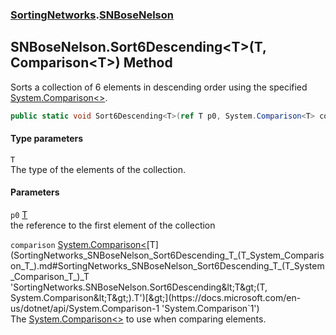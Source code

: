 ### [SortingNetworks](SortingNetworks.md 'SortingNetworks').[SNBoseNelson](SortingNetworks_SNBoseNelson.md 'SortingNetworks.SNBoseNelson')
## SNBoseNelson.Sort6Descending&lt;T&gt;(T, Comparison&lt;T&gt;) Method
Sorts a collection of 6 elements in descending order using the specified [System.Comparison&lt;&gt;](https://docs.microsoft.com/en-us/dotnet/api/System.Comparison-1 'System.Comparison`1').  
```csharp
public static void Sort6Descending<T>(ref T p0, System.Comparison<T> comparison);
```
#### Type parameters
<a name='SortingNetworks_SNBoseNelson_Sort6Descending_T_(T_System_Comparison_T_)_T'></a>
`T`  
The type of the elements of the collection.
  
#### Parameters
<a name='SortingNetworks_SNBoseNelson_Sort6Descending_T_(T_System_Comparison_T_)_p0'></a>
`p0` [T](SortingNetworks_SNBoseNelson_Sort6Descending_T_(T_System_Comparison_T_).md#SortingNetworks_SNBoseNelson_Sort6Descending_T_(T_System_Comparison_T_)_T 'SortingNetworks.SNBoseNelson.Sort6Descending&lt;T&gt;(T, System.Comparison&lt;T&gt;).T')  
the reference to the first element of the collection
  
<a name='SortingNetworks_SNBoseNelson_Sort6Descending_T_(T_System_Comparison_T_)_comparison'></a>
`comparison` [System.Comparison&lt;](https://docs.microsoft.com/en-us/dotnet/api/System.Comparison-1 'System.Comparison`1')[T](SortingNetworks_SNBoseNelson_Sort6Descending_T_(T_System_Comparison_T_).md#SortingNetworks_SNBoseNelson_Sort6Descending_T_(T_System_Comparison_T_)_T 'SortingNetworks.SNBoseNelson.Sort6Descending&lt;T&gt;(T, System.Comparison&lt;T&gt;).T')[&gt;](https://docs.microsoft.com/en-us/dotnet/api/System.Comparison-1 'System.Comparison`1')  
The [System.Comparison&lt;&gt;](https://docs.microsoft.com/en-us/dotnet/api/System.Comparison-1 'System.Comparison`1') to use when comparing elements.
  
